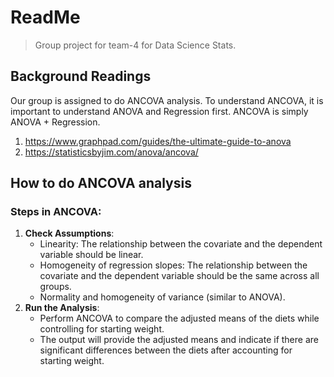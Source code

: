 # ReadMe

> Group project for team-4 for Data Science Stats.

## Background Readings

Our group is assigned to do ANCOVA analysis. To understand ANCOVA, it is important to understand ANOVA and Regression first. ANCOVA is simply ANOVA + Regression.
1. https://www.graphpad.com/guides/the-ultimate-guide-to-anova
2. https://statisticsbyjim.com/anova/ancova/

## How to do ANCOVA analysis
### Steps in ANCOVA:
1. **Check Assumptions**:
    - Linearity: The relationship between the covariate and the dependent variable should be linear.
    - Homogeneity of regression slopes: The relationship between the covariate and the dependent variable should be the same across all groups.
    - Normality and homogeneity of variance (similar to ANOVA).
2. **Run the Analysis**:
    - Perform ANCOVA to compare the adjusted means of the diets while controlling for starting weight.
    - The output will provide the adjusted means and indicate if there are significant differences between the diets after accounting for starting weight.